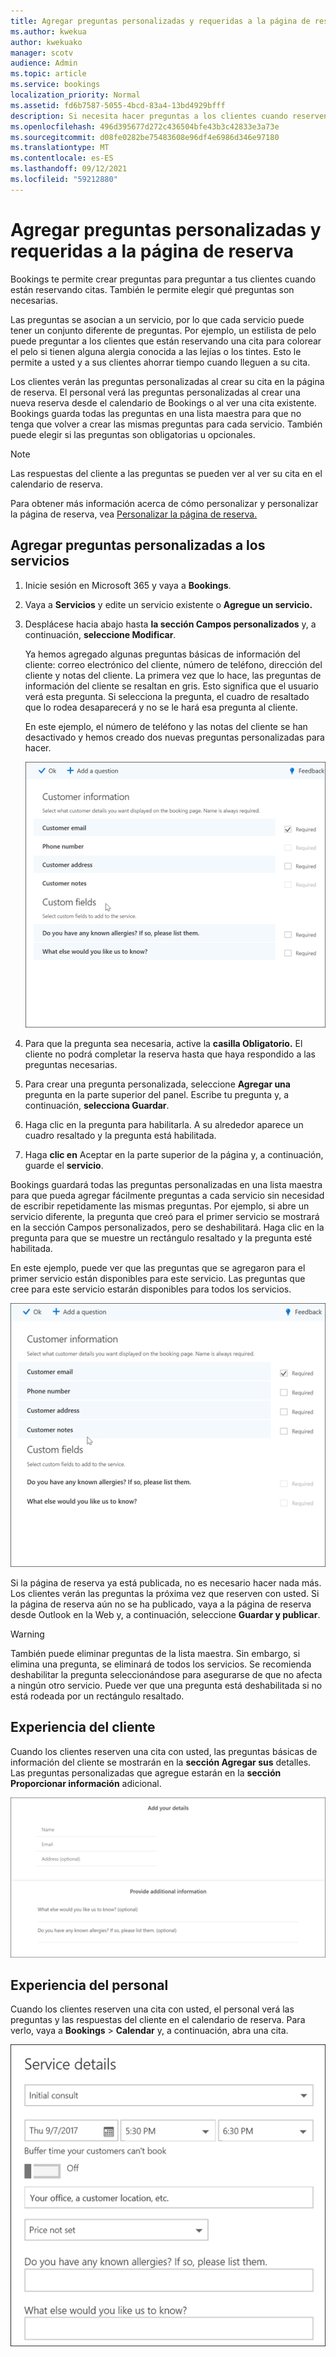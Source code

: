 ```yaml
---
title: Agregar preguntas personalizadas y requeridas a la página de reserva
ms.author: kwekua
author: kwekuako
manager: scotv
audience: Admin
ms.topic: article
ms.service: bookings
localization_priority: Normal
ms.assetid: fd6b7587-5055-4bcd-83a4-13bd4929bfff
description: Si necesita hacer preguntas a los clientes cuando reserven una cita con usted en línea, puede agregar preguntas personalizadas y necesarias a la página de reserva.
ms.openlocfilehash: 496d395677d272c436504bfe43b3c42833e3a73e
ms.sourcegitcommit: d08fe0282be75483608e96df4e6986d346e97180
ms.translationtype: MT
ms.contentlocale: es-ES
ms.lasthandoff: 09/12/2021
ms.locfileid: "59212880"
---
```

# <a name="add-custom-and-required-questions-to-the-booking-page"></a>Agregar preguntas personalizadas y requeridas a la página de reserva

Bookings te permite crear preguntas para preguntar a tus clientes cuando están reservando citas. También le permite elegir qué preguntas son necesarias.

Las preguntas se asocian a un servicio, por lo que cada servicio puede tener un conjunto diferente de preguntas. Por ejemplo, un estilista de pelo puede preguntar a los clientes que están reservando una cita para colorear el pelo si tienen alguna alergia conocida a las lejías o los tintes. Esto le permite a usted y a sus clientes ahorrar tiempo cuando lleguen a su cita.

Los clientes verán las preguntas personalizadas al crear su cita en la página de reserva. El personal verá las preguntas personalizadas al crear una nueva reserva desde el calendario de Bookings o al ver una cita existente. Bookings guarda todas las preguntas en una lista maestra para que no tenga que volver a crear las mismas preguntas para cada servicio. También puede elegir si las preguntas son obligatorias u opcionales.

> [!NOTE]
> Las respuestas del cliente a las preguntas se pueden ver al ver su cita en el calendario de reserva.

Para obtener más información acerca de cómo personalizar y personalizar la página de reserva, vea [Personalizar la página de reserva.](customize-booking-page.md)

## <a name="add-custom-questions-to-your-services"></a>Agregar preguntas personalizadas a los servicios

1. Inicie sesión en Microsoft 365 y vaya a **Bookings**.

1. Vaya a **Servicios** y edite un servicio existente o **Agregue un servicio.**

1. Desplácese hacia abajo hasta **la sección Campos personalizados** y, a continuación, **seleccione Modificar**.

   Ya hemos agregado algunas preguntas básicas de información del cliente: correo electrónico del cliente, número de teléfono, dirección del cliente y notas del cliente. La primera vez que lo hace, las preguntas de información del cliente se resaltan en gris. Esto significa que el usuario verá esta pregunta. Si selecciona la pregunta, el cuadro de resaltado que lo rodea desaparecerá y no se le hará esa pregunta al cliente.

   En este ejemplo, el número de teléfono y las notas del cliente se han desactivado y hemos creado dos nuevas preguntas personalizadas para hacer.

   ![Imagen de la pantalla de preguntas personalizadas.](../media/bookings-questions-custom-fields.png)

1. Para que la pregunta sea necesaria, active la **casilla Obligatorio.** El cliente no podrá completar la reserva hasta que haya respondido a las preguntas necesarias.

1. Para crear una pregunta personalizada, seleccione **Agregar una** pregunta en la parte superior del panel. Escribe tu pregunta y, a continuación, **selecciona Guardar**.

1. Haga clic en la pregunta para habilitarla. A su alrededor aparece un cuadro resaltado y la pregunta está habilitada.

1. Haga **clic en** Aceptar en la parte superior de la página y, a continuación, guarde el **servicio**.

Bookings guardará todas las preguntas personalizadas en una lista maestra para que pueda agregar fácilmente preguntas a cada servicio sin necesidad de escribir repetidamente las mismas preguntas. Por ejemplo, si abre un servicio diferente, la pregunta que creó para el primer servicio se mostrará en la sección Campos personalizados, pero se deshabilitará. Haga clic en la pregunta para que se muestre un rectángulo resaltado y la pregunta esté habilitada.

En este ejemplo, puede ver que las preguntas que se agregaron para el primer servicio están disponibles para este servicio. Las preguntas que cree para este servicio estarán disponibles para todos los servicios.

   ![Imagen de preguntas que aparecen para varios servicios.](../media/bookings-questions-services.png)

Si la página de reserva ya está publicada, no es necesario hacer nada más. Los clientes verán las preguntas la próxima vez que reserven con usted. Si la página de reserva aún no  se ha publicado, vaya a la página de reserva desde Outlook en la Web y, a continuación, seleccione **Guardar y publicar**.

> [!WARNING]
> También puede eliminar preguntas de la lista maestra. Sin embargo, si elimina una pregunta, se eliminará de todos los servicios. Se recomienda deshabilitar la pregunta seleccionándose para asegurarse de que no afecta a ningún otro servicio. Puede ver que una pregunta está deshabilitada si no está rodeada por un rectángulo resaltado.

## <a name="customer-experience"></a>Experiencia del cliente

Cuando los clientes reserven una cita con usted, las preguntas básicas de información del cliente se mostrarán en la **sección Agregar sus** detalles. Las preguntas personalizadas que agregue estarán en la **sección Proporcionar información** adicional.

![Imagen de lo que ven los clientes cuando se habilitan las preguntas.](../media/bookings-questions-customer.png)

## <a name="staff-experience"></a>Experiencia del personal

Cuando los clientes reserven una cita con usted, el personal verá las preguntas y las respuestas del cliente en el calendario de reserva. Para verlo, vaya a **Bookings** \> **Calendar** y, a continuación, abra una cita.

![Imagen de lo que el personal ve cuando se habilitan las preguntas.](../media/bookings-questions-staff.png)
